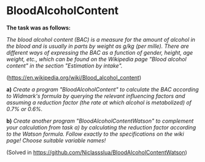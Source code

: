 # BloodAlcoholContent

**The task was as follows:**

*The blood alcohol content (BAC) is a measure for the amount of alcohol in the blood and is usually in parts by weight as g/kg (per mille). There are different ways of expressing the BAC as a function of gender, height, age weight, etc., which can be found on the Wikipedia page "Blood alcohol content" in the section "Estimation by intake".*

(https://en.wikipedia.org/wiki/Blood_alcohol_content)

**a)** *Create a program "BloodAlcoholContent" to calculate the BAC according to Widmark's formula
by querying the relevant influencing factors and assuming a reduction factor (the rate at which alcohol is metabolized) of 0.7% or 0.6%.*

**b)** *Create another program "BloodAlcoholContentWatson" to complement your calculation from task a) by calculating the reduction factor according to the Watson formula. Follow exactly to the specifications on the wiki page! Choose suitable variable names!*

(Solved in https://github.com/Niclassslua/BloodAlcoholContentWatson)
